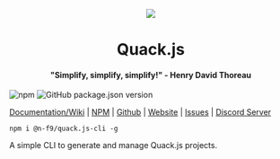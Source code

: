 <p align="center">
  <img src="https://n-f9.github.io/quack.js-website/dancing-duckdancing.gif"/>
  <h1 align="center">Quack.js</h1>
  <h4 align="center">"Simplify, simplify, simplify!" - Henry David Thoreau</h4>
</p>

![npm](https://img.shields.io/npm/dw/@n-f9/quack.js-cli?style=flat-square)
![GitHub package.json version](https://img.shields.io/github/package-json/v/n-f9/quack.js-cli?style=flat-square)

[Documentation/Wiki](https://n-f9.gitbook.io/quack.js/) |
[NPM](https://www.npmjs.com/package/@n-f9/quack.js) |
[Github](https://www.npmjs.com/package/@n-f9/quack.js) |
[Website](https://quack.nickf.me/) |
[Issues](https://github.com/N-F9/quack.js/issues) | 
[Discord Server](https://discord.gg/MVmkwfkv7q)

```
npm i @n-f9/quack.js-cli -g
```

A simple CLI to generate and manage Quack.js projects.
